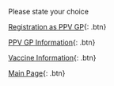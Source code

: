 Please state your choice

<a href="/https://vaksincovid.protecthealth.com.my/eng">Registration as PPV GP</a>{: .btn}

<a href="/https://vaksincovid.protecthealth.com.my/eng">PPV GP Information</a>{: .btn}

<a href="/http://covid-19.moh.gov.my/vaksin-covid-19">Vaccine Information</a>{: .btn}


<a href="/start">Main Page</a>{: .btn}
